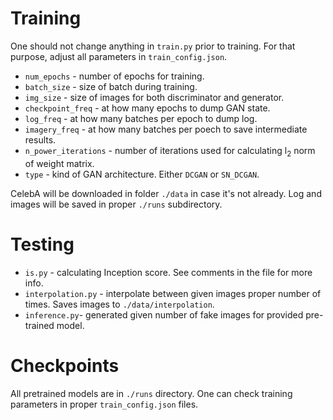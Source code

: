 # Training
One should not change anything in `train.py` prior to training. For that purpose, adjust all parameters in `train_config.json`.

* `num_epochs` - number of epochs for training.
* `batch_size` - size of batch during training.
* `img_size` - size of images for both discriminator and generator.
* `checkpoint_freq` - at how many epochs to dump GAN state.
* `log_freq` - at how many batches per epoch to dump log.
* `imagery_freq` - at how many batches per poech to save intermediate results.
* `n_power_iterations` - number of iterations used for calculating l<sub>2</sub> norm of weight matrix.
* `type` - kind of GAN architecture. Either `DCGAN` or `SN_DCGAN`.

CelebA will be downloaded in folder `./data` in case it's not already. Log and images will be saved in proper `./runs` subdirectory.

# Testing
* `is.py` - calculating Inception score. See comments in the file for more info.
* `interpolation.py` - interpolate between given images proper number of times. Saves images to `./data/interpolation`.
* `inference.py`- generated given number of fake images for provided pre-trained model.

# Checkpoints
All pretrained models are in `./runs` directory. One can check training parameters in proper `train_config.json` files.